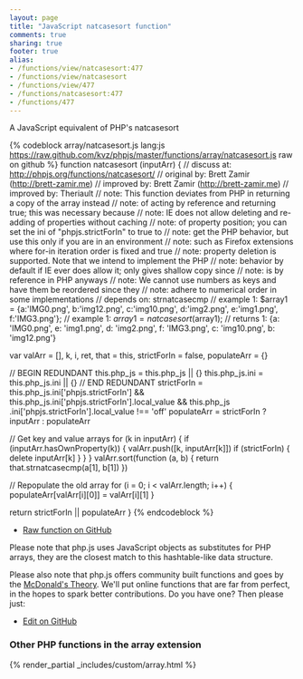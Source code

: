 ```yaml
---
layout: page
title: "JavaScript natcasesort function"
comments: true
sharing: true
footer: true
alias:
- /functions/view/natcasesort:477
- /functions/view/natcasesort
- /functions/view/477
- /functions/natcasesort:477
- /functions/477
---
```

<!-- Generated by Rakefile:build -->
A JavaScript equivalent of PHP's natcasesort

{% codeblock array/natcasesort.js lang:js https://raw.github.com/kvz/phpjs/master/functions/array/natcasesort.js raw on github %}
function natcasesort (inputArr) {
  //  discuss at: http://phpjs.org/functions/natcasesort/
  // original by: Brett Zamir (http://brett-zamir.me)
  // improved by: Brett Zamir (http://brett-zamir.me)
  // improved by: Theriault
  //        note: This function deviates from PHP in returning a copy of the array instead
  //        note: of acting by reference and returning true; this was necessary because
  //        note: IE does not allow deleting and re-adding of properties without caching
  //        note: of property position; you can set the ini of "phpjs.strictForIn" to true to
  //        note: get the PHP behavior, but use this only if you are in an environment
  //        note: such as Firefox extensions where for-in iteration order is fixed and true
  //        note: property deletion is supported. Note that we intend to implement the PHP
  //        note: behavior by default if IE ever does allow it; only gives shallow copy since
  //        note: is by reference in PHP anyways
  //        note: We cannot use numbers as keys and have them be reordered since they
  //        note: adhere to numerical order in some implementations
  //  depends on: strnatcasecmp
  //   example 1: $array1 = {a:'IMG0.png', b:'img12.png', c:'img10.png', d:'img2.png', e:'img1.png', f:'IMG3.png'};
  //   example 1: $array1 = natcasesort($array1);
  //   returns 1: {a: 'IMG0.png', e: 'img1.png', d: 'img2.png', f: 'IMG3.png', c: 'img10.png', b: 'img12.png'}

  var valArr = [],
    k, i, ret, that = this,
    strictForIn = false,
    populateArr = {}

  // BEGIN REDUNDANT
  this.php_js = this.php_js || {}
  this.php_js.ini = this.php_js.ini || {}
  // END REDUNDANT
  strictForIn = this.php_js.ini['phpjs.strictForIn'] && this.php_js.ini['phpjs.strictForIn'].local_value && this.php_js
    .ini['phpjs.strictForIn'].local_value !== 'off'
  populateArr = strictForIn ? inputArr : populateArr

  // Get key and value arrays
  for (k in inputArr) {
    if (inputArr.hasOwnProperty(k)) {
      valArr.push([k, inputArr[k]])
      if (strictForIn) {
        delete inputArr[k]
      }
    }
  }
  valArr.sort(function (a, b) {
    return that.strnatcasecmp(a[1], b[1])
  })

  // Repopulate the old array
  for (i = 0; i < valArr.length; i++) {
    populateArr[valArr[i][0]] = valArr[i][1]
  }

  return strictForIn || populateArr
}
{% endcodeblock %}

 - [Raw function on GitHub](https://github.com/kvz/phpjs/blob/master/functions/array/natcasesort.js)

Please note that php.js uses JavaScript objects as substitutes for PHP arrays, they are 
the closest match to this hashtable-like data structure. 

Please also note that php.js offers community built functions and goes by the 
[McDonald's Theory](https://medium.com/what-i-learned-building/9216e1c9da7d). We'll put online 
functions that are far from perfect, in the hopes to spark better contributions. 
Do you have one? Then please just: 

 - [Edit on GitHub](https://github.com/kvz/phpjs/edit/master/functions/array/natcasesort.js)


### Other PHP functions in the array extension
{% render_partial _includes/custom/array.html %}
